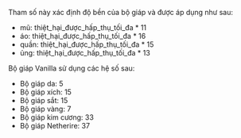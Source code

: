 Tham số này xác định độ bền của bộ giáp và được áp dụng như sau:

* mũ: thiệt_hại_được_hấp_thụ_tối_đa * 11
* áo: thiệt_hại_được_hấp_thụ_tối_đa * 16
* quần: thiệt_hại_được_hấp_thụ_tối_đa * 15
* ủng: thiệt_hại_được_hấp_thụ_tối_đa * 13

Bộ giáp Vanilla sử dụng các hệ số sau:

* Bộ giáp da: 5
* Bộ giáp xích: 15
* Bộ giáp sắt: 15
* Bộ giáp vàng: 7
* Bộ giáp kim cương: 33
* Bộ giáp Netherire: 37